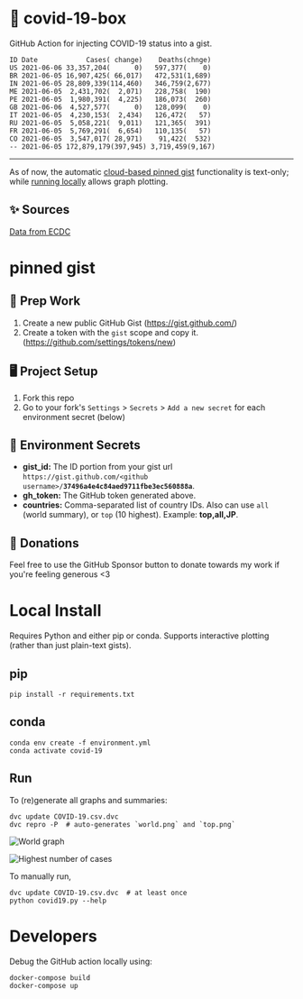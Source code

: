 # 🏥 covid-19-box

GitHub Action for injecting COVID-19 status into a gist.

```
ID Date            Cases( change)    Deaths(chnge)
US 2021-06-06 33,357,204(      0)   597,377(    0)
BR 2021-06-05 16,907,425( 66,017)   472,531(1,689)
IN 2021-06-05 28,809,339(114,460)   346,759(2,677)
ME 2021-06-05  2,431,702(  2,071)   228,758(  190)
PE 2021-06-05  1,980,391(  4,225)   186,073(  260)
GB 2021-06-06  4,527,577(      0)   128,099(    0)
IT 2021-06-05  4,230,153(  2,434)   126,472(   57)
RU 2021-06-05  5,058,221(  9,011)   121,365(  391)
FR 2021-06-05  5,769,291(  6,654)   110,135(   57)
CO 2021-06-05  3,547,017( 28,971)    91,422(  532)
-- 2021-06-05 172,879,179(397,945) 3,719,459(9,167)
```

---

As of now, the automatic [cloud-based pinned gist](#pinned-gist) functionality is text-only;
while [running locally](#local-install) allows graph plotting.

## ✨ Sources

[Data from ECDC](https://www.ecdc.europa.eu/en/publications-data/download-todays-data-geographic-distribution-covid-19-cases-worldwide)

# pinned gist

## 🎒 Prep Work
1. Create a new public GitHub Gist (https://gist.github.com/)
1. Create a token with the `gist` scope and copy it. (https://github.com/settings/tokens/new)

## 🖥 Project Setup
1. Fork this repo
1. Go to your fork's `Settings` > `Secrets` > `Add a new secret` for each environment secret (below)

## 🤫 Environment Secrets
- **gist_id:** The ID portion from your gist url `https://gist.github.com/<github username>/`**`37496a4e4c84aed9711fbe3ec560888a`**.
- **gh_token:** The GitHub token generated above.
- **countries:** Comma-separated list of country IDs. Also can use `all` (world summary), or `top` (10 highest). Example: **top,all,JP**.

## 💸 Donations

Feel free to use the GitHub Sponsor button to donate towards my work if you're feeling generous <3

# Local Install

Requires Python and either pip or conda. Supports interactive plotting (rather than just plain-text gists).

## pip

```
pip install -r requirements.txt
```

## conda

```
conda env create -f environment.yml
conda activate covid-19
```

## Run

To (re)generate all graphs and summaries:

```
dvc update COVID-19.csv.dvc
dvc repro -P  # auto-generates `world.png` and `top.png`
```

![World graph](world.png)

![Highest number of cases](top.png)

To manually run,

```
dvc update COVID-19.csv.dvc  # at least once
python covid19.py --help
```

# Developers

Debug the GitHub action locally using:

```
docker-compose build
docker-compose up
```
